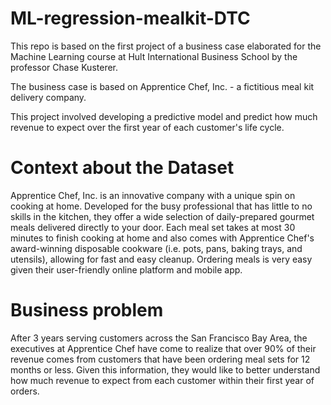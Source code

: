 # ML-regression-mealkit-DTC
This repo is based on the first project of a business case elaborated for the Machine Learning course at Hult International Business School by the professor Chase Kusterer.

The business case is based on Apprentice Chef, Inc. - a fictitious meal kit delivery company.

This project involved developing a predictive model and predict how much revenue to expect over the first year of each customer's life cycle. 

# Context about the Dataset
Apprentice Chef, Inc. is an innovative company with a unique spin on cooking at home. Developed for the busy professional that has little to no skills in the kitchen, they offer a wide selection of daily-prepared gourmet meals delivered directly to your door. Each meal set takes at most 30 minutes to finish cooking at home and also comes with Apprentice Chef's award-winning disposable cookware (i.e. pots, pans, baking trays, and utensils), allowing for fast and easy cleanup. Ordering meals is very easy given their user-friendly online platform and mobile app.

# Business problem
After 3 years serving customers across the San Francisco Bay Area, the executives at Apprentice Chef have come to realize that over 90% of their revenue comes from customers that have been ordering meal sets for 12 months or less. Given this information, they would like to better understand how much revenue to expect from each customer within their first year of orders.
